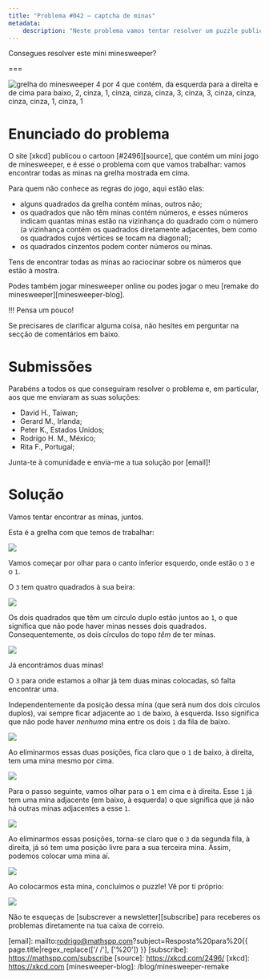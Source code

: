 ```yaml
---
title: "Problema #042 – captcha de minas"
metadata:
    description: "Neste problema vamos tentar resolver um puzzle publicado pelo site xkcd."
---
```


Consegues resolver este mini minesweeper?

===

![grelha do minesweeper 4 por 4 que contém, da esquerda para a direita e de cima para baixo, 2, cinza, 1, cinza, cinza, cinza, 3, cinza, 3, cinza, cinza, cinza, cinza, 1, cinza, 1](thumbnail.png)

# Enunciado do problema

O site [xkcd] publicou o cartoon [#2496][source],
que contém um mini jogo de minesweeper,
e é esse o problema com que vamos trabalhar:
vamos encontrar todas as minas na grelha mostrada em cima.

Para quem não conhece as regras do jogo, aqui estão elas:

 - alguns quadrados da grelha contém minas, outros não;
 - os quadrados que não têm minas contém números, e esses números
indicam quantas minas estão na vizinhança do quadrado com o número
(a vizinhança contém os quadrados diretamente adjacentes, bem como os quadrados cujos vértices se tocam na diagonal);
 - os quadrados cinzentos podem conter números ou minas.

Tens de encontrar todas as minas ao raciocinar sobre os números que estão à mostra.

Podes também jogar minesweeper online ou podes jogar o meu [remake do minesweeper][minesweeper-blog].

!!! Pensa um pouco!

Se precisares de clarificar alguma coisa, não hesites em perguntar na secção de comentários em baixo.


# Submissões

Parabéns a todos os que conseguiram resolver o problema e,
em particular, aos que me enviaram as suas soluções:

 - David H., Taiwan;
 - Gerard M., Irlanda;
 - Peter K., Estados Unidos;
 - Rodrigo H. M., México;
 - Rita F., Portugal;

Junta-te à comunidade e envia-me a tua solução por [email]!


# Solução

Vamos tentar encontrar as minas, juntos.

Esta é a grelha com que temos de trabalhar:

![](_1.png)

Vamos começar por olhar para o canto inferior esquerdo,
onde estão o `3` e o `1`.

O `3` tem quatro quadrados à sua beira:

![](_2.png)

Os dois quadrados que têm um círculo duplo estão juntos ao `1`,
o que significa que não pode haver minas nesses dois quadrados.
Consequentemente, os dois círculos do topo _têm_ de ter minas.

![](_3.png)

Já encontrámos duas minas!

O `3` para onde estamos a olhar já tem duas minas colocadas,
só falta encontrar uma.

Independentemente da posição dessa mina
(que será num dos dois círculos duplos),
vai sempre ficar adjacente ao `1` de baixo, à esquerda.
Isso significa que não pode haver _nenhuma_ mina entre os dois `1`
da fila de baixo.

![](_4.png)

Ao eliminarmos essas duas posições,
fica claro que o `1` de baixo, à direita,
tem uma mina mesmo por cima.

![](_5.png)

Para o passo seguinte, vamos olhar para o `1` em cima e à direita.
Esse `1` já tem uma mina adjacente (em baixo, à esquerda) o que
significa que já não há outras minas adjacentes a esse `1`.

![](_6.png)

Ao eliminarmos essas posições,
torna-se claro que o `3` da segunda fila, à direita,
já só tem uma posição livre para a sua terceira mina.
Assim, podemos colocar uma mina aí.

![](_7.png)

Ao colocarmos esta mina, concluímos o puzzle!
Vê por ti próprio:

![](_8.png)


Não te esqueças de [subscrever a newsletter][subscribe] para receberes os problemas diretamente na tua caixa de correio.

[email]: mailto:rodrigo@mathspp.com?subject=Resposta%20para%20{{ page.title|regex_replace(['/ /'], ['%20']) }}
[subscribe]: https://mathspp.com/subscribe
[source]: https://xkcd.com/2496/
[xkcd]: https://xkcd.com
[minesweeper-blog]: /blog/minesweeper-remake

